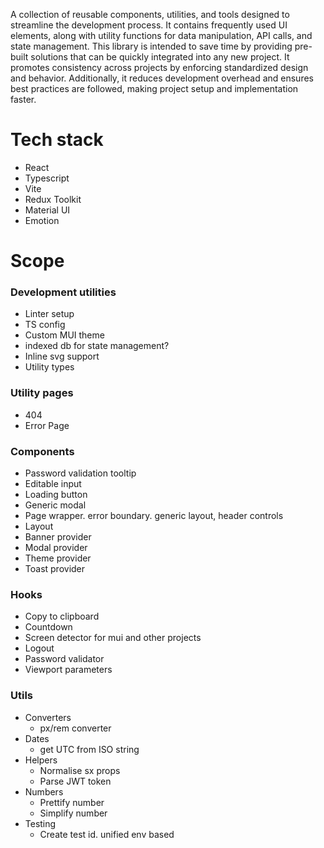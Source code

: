 A collection of reusable components, utilities, and tools designed to streamline the development process. It contains frequently used UI elements, along with utility functions for data manipulation, API calls, and state management. This library is intended to save time by providing pre-built solutions that can be quickly integrated into any new project. It promotes consistency across projects by enforcing standardized design and behavior. Additionally, it reduces development overhead and ensures best practices are followed, making project setup and implementation faster.

# Tech stack
* React
* Typescript
* Vite
* Redux Toolkit
* Material UI
* Emotion

# Scope
### Development utilities
* Linter setup
* TS config
* Custom MUI theme
* indexed db for state management?
* Inline svg support
* Utility types

### Utility pages
* 404
* Error Page

### Components
* Password validation tooltip
* Editable input
* Loading button
* Generic modal
* Page wrapper. error boundary. generic layout, header controls
* Layout
* Banner provider
* Modal provider
* Theme provider
* Toast provider

### Hooks
* Copy to clipboard
* Countdown
* Screen detector for mui and other projects
* Logout
* Password validator
* Viewport parameters

### Utils
* Converters
  * px/rem converter
* Dates
  * get UTC from ISO string
* Helpers
  * Normalise sx props
  * Parse JWT token
* Numbers
  * Prettify number
  * Simplify number
* Testing
  * Create test id. unified env based
